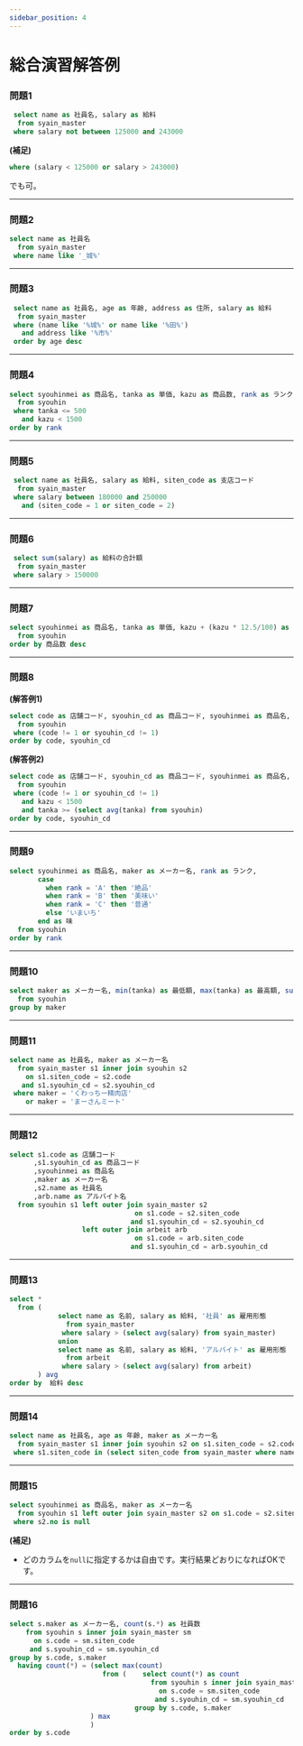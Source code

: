 ```yaml
---
sidebar_position: 4
---
```


# 総合演習解答例

### <a name="1">問題1</a>

```sql
 select name as 社員名, salary as 給料
  from syain_master 
 where salary not between 125000 and 243000
```

**(補足)**

```sql
where (salary < 125000 or salary > 243000)
```
でも可。

------------------

### <a name="2">問題2</a>

```sql
select name as 社員名
  from syain_master 
 where name like '_城%'
```

------------------

### <a name="3">問題3</a>

```sql
 select name as 社員名, age as 年齢, address as 住所, salary as 給料
  from syain_master 
 where (name like '%城%' or name like '%田%')
   and address like '%市%'
 order by age desc
```

------------------

### <a name="4">問題4</a>

```sql
select syouhinmei as 商品名, tanka as 単価, kazu as 商品数, rank as ランク
  from syouhin
 where tanka <= 500
   and kazu < 1500
order by rank
```

------------------

### <a name="5">問題5</a>

```sql
 select name as 社員名, salary as 給料, siten_code as 支店コード
  from syain_master 
 where salary between 180000 and 250000
   and (siten_code = 1 or siten_code = 2)
```

------------------

### <a name="6">問題6</a>

```sql
 select sum(salary) as 給料の合計額
  from syain_master 
 where salary > 150000
```

------------------

### <a name="7">問題7</a>

```sql
select syouhinmei as 商品名, tanka as 単価, kazu + (kazu * 12.5/100) as 商品数, kazu * 12.5/100 as 増加分
  from syouhin
order by 商品数 desc
```

------------------

### <a name="8">問題8</a>

**(解答例1)**
```sql
select code as 店舗コード, syouhin_cd as 商品コード, syouhinmei as 商品名, kazu as 商品数, tanka as 単価
  from syouhin
 where (code != 1 or syouhin_cd != 1)
order by code, syouhin_cd
```

**(解答例2)**
```sql
select code as 店舗コード, syouhin_cd as 商品コード, syouhinmei as 商品名, kazu as 商品数, tanka as 単価
  from syouhin
 where (code != 1 or syouhin_cd != 1)
   and kazu < 1500
   and tanka >= (select avg(tanka) from syouhin)
order by code, syouhin_cd
```

------------------

### <a name="9">問題9</a>

```sql
select syouhinmei as 商品名, maker as メーカー名, rank as ランク,
       case
         when rank = 'A' then '絶品'
         when rank = 'B' then '美味い'
         when rank = 'C' then '普通'
         else 'いまいち'
       end as 味
  from syouhin
order by rank
```

------------------

### <a name="10">問題10</a>

```sql
select maker as メーカー名, min(tanka) as 最低額, max(tanka) as 最高額, sum(tanka) as 合計額, count(maker) as 種類
  from syouhin
group by maker
```

------------------

### <a name="11">問題11</a>

```sql
select name as 社員名, maker as メーカー名
  from syain_master s1 inner join syouhin s2
    on s1.siten_code = s2.code
   and s1.syouhin_cd = s2.syouhin_cd
 where maker = 'くわっちー精肉店'
    or maker = 'まーさんミート'
```

------------------

### <a name="12">問題12</a>

```sql
select s1.code as 店舗コード
      ,s1.syouhin_cd as 商品コード
      ,syouhinmei as 商品名
      ,maker as メーカー名
      ,s2.name as 社員名
      ,arb.name as アルバイト名
  from syouhin s1 left outer join syain_master s2
                               on s1.code = s2.siten_code
                              and s1.syouhin_cd = s2.syouhin_cd
                  left outer join arbeit arb
                               on s1.code = arb.siten_code
                              and s1.syouhin_cd = arb.syouhin_cd
```

------------------

### <a name="13">問題13</a>

```sql
select *
  from (
	        select name as 名前, salary as 給料, '社員' as 雇用形態
	          from syain_master
	         where salary > (select avg(salary) from syain_master)
        	union
	        select name as 名前, salary as 給料, 'アルバイト' as 雇用形態
	          from arbeit
	         where salary > (select avg(salary) from arbeit)
       ) avg
order by  給料 desc
```

------------------

### <a name="14">問題14</a>

```sql
select name as 社員名, age as 年齢, maker as メーカー名
  from syain_master s1 inner join syouhin s2 on s1.siten_code = s2.code and s1.syouhin_cd = s2.syouhin_cd
 where s1.siten_code in (select siten_code from syain_master where name like '%城間%')
```

------------------

### <a name="15">問題15</a>

```sql
select syouhinmei as 商品名, maker as メーカー名
  from syouhin s1 left outer join syain_master s2 on s1.code = s2.siten_code and s1.syouhin_cd = s2.syouhin_cd
 where s2.no is null
```

**(補足)**

* どのカラムを`null`に指定するかは自由です。実行結果どおりになればOKです。

------------------

### <a name="16">問題16</a>

```sql
select s.maker as メーカー名, count(s.*) as 社員数
    from syouhin s inner join syain_master sm
      on s.code = sm.siten_code
     and s.syouhin_cd = sm.syouhin_cd
group by s.code, s.maker
  having count(*) = (select max(count)
                       from (    select count(*) as count
                                   from syouhin s inner join syain_master sm
                                     on s.code = sm.siten_code
                                    and s.syouhin_cd = sm.syouhin_cd
                               group by s.code, s.maker
                    ) max
                    )
order by s.code
```
